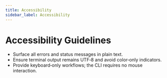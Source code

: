 ```yaml
---
title: Accessibility
sidebar_label: Accessibility
---
```


# Accessibility Guidelines

- Surface all errors and status messages in plain text.
- Ensure terminal output remains UTF‑8 and avoid color‑only indicators.
- Provide keyboard‑only workflows; the CLI requires no mouse interaction.
